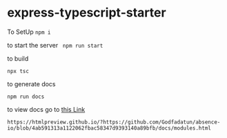 # express-typescript-starter

To SetUp
`` npm i ``

to start the server
`` npm run start``

to build

``npx tsc``

to generate docs

``npm run docs``

to view docs
go to [this Link](https://htmlpreview.github.io/?https://github.com/Godfadatun/absence-io/blob/4ab591313a1122062fbac58347d9393140a89bfb/docs/modules.html)

``https://htmlpreview.github.io/?https://github.com/Godfadatun/absence-io/blob/4ab591313a1122062fbac58347d9393140a89bfb/docs/modules.html``
